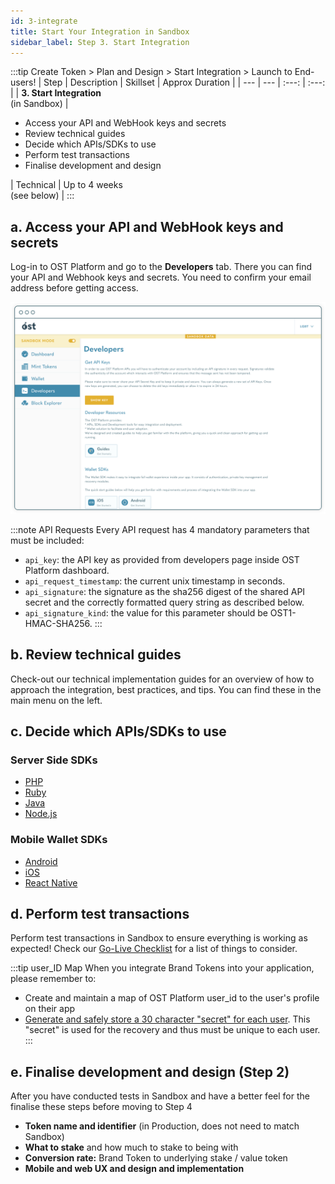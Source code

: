 ```yaml
---
id: 3-integrate
title: Start Your Integration in Sandbox
sidebar_label: Step 3. Start Integration
---
```


:::tip Create Token > Plan and Design > Start Integration > Launch to End-users!
| Step | Description | Skillset | Approx Duration | 
| --- | --- | :---: | :---: |
| **3. Start Integration** <br>(in Sandbox) | <ul><li>Access your API and WebHook keys and secrets</li><li>Review technical guides</li><li>Decide which APIs/SDKs to use</li><li>Perform test transactions</li><li>Finalise development and design</li></ul> | Technical | Up to 4 weeks <br>(see below) |
:::

## a. Access your API and WebHook keys and secrets
Log-in to OST Platform and go to the **Developers** tab. There you can find your API and Webhook keys and secrets. You need to confirm your email address before getting access.

![start-your-integration](/platform/docs/assets/dev_page.png)

:::note API Requests
Every API request has 4 mandatory parameters that must be included: 
* `api_key`: the API key as provided from developers page inside OST Platform dashboard.
* `api_request_timestamp`: the current unix timestamp in seconds.
* `api_signature`: the signature as the sha256 digest of the shared API secret and the correctly formatted query string as described below.
* `api_signature_kind`: the value for this parameter should be OST1-HMAC-SHA256. 
:::

## b. Review technical guides
Check-out our technical implementation guides for an overview of how to approach the integration, best practices, and tips. You can find these in the main menu on the left.

## c. Decide which APIs/SDKs to use

### Server Side SDKs
* [PHP](/platform/docs/sdk/server-side-sdks/php/)
* [Ruby](/platform/docs/sdk/server-side-sdks/ruby/)
* [Java](/platform/docs/sdk/server-side-sdks/java/)
* [Node.js](/platform/docs/sdk/server-side-sdks/nodejs/)

### Mobile Wallet SDKs
* [Android](/platform/docs/sdk/mobile-wallet-sdks/android/) 
* [iOS](/platform/docs/sdk/mobile-wallet-sdks/iOS)
* [ React Native](/platform/docs/sdk/mobile-wallet-sdks/react-native)

## d. Perform test transactions
Perform test transactions in Sandbox to ensure everything is working as expected! Check our [Go-Live Checklist](/platform/docs/go-live-checklist/) for a list of things to consider.

:::tip user_ID Map
When you integrate Brand Tokens into your application, please remember to:
 * Create and maintain a map of OST Platform user_id to the user's profile on their app
 * [Generate and safely store a 30 character "secret" for each user](/platform/docs/guides/create-user-wallet/#generate-passphaseprefix). This "secret" is used for the recovery and thus must be unique to each user.
:::

## e. Finalise development and design (Step 2)
After you have conducted tests in Sandbox and have a better feel for the finalise these steps before moving to Step 4
* **Token name and identifier** (in Production, does not need to match Sandbox)
* **What to stake** and how much to stake to being with
* **Conversion rate:** Brand Token to underlying stake / value token
* **Mobile and web UX and design and implementation**
